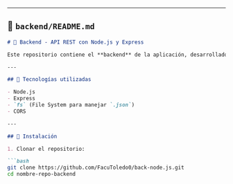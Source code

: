 
---

## 📄 `backend/README.md`

```markdown
# 🔧 Backend - API REST con Node.js y Express

Este repositorio contiene el **backend** de la aplicación, desarrollado con **Node.js**, **Express**, y persistencia en archivos JSON. Expone una API REST para gestionar productos y personas.

---

## 🚀 Tecnologías utilizadas

- Node.js
- Express
- `fs` (File System para manejar `.json`)
- CORS

---

## 🔧 Instalación

1. Clonar el repositorio:

```bash
git clone https://github.com/FacuToledo0/back-node.js.git
cd nombre-repo-backend
